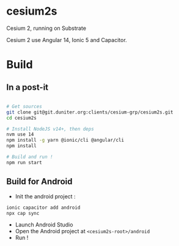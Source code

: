 # cesium2s

Cesium 2, running on Substrate


Cesium 2 use Angular 14, Ionic 5 and Capacitor.


# Build

## In a post-it

```bash

# Get sources
git clone git@git.duniter.org:clients/cesium-grp/cesium2s.git
cd cesium2s

# Install NodeJS v14+, then deps
nvm use 14
npm install -g yarn @ionic/cli @angular/cli
npm install

# Build and run !
npm run start
```
## Build for Android

- Init the android project :
```bash
ionic capacitor add android
npx cap sync
```

- Launch Android Studio
- Open the Android project at `<cesium2s-root>/android`
- Run !
